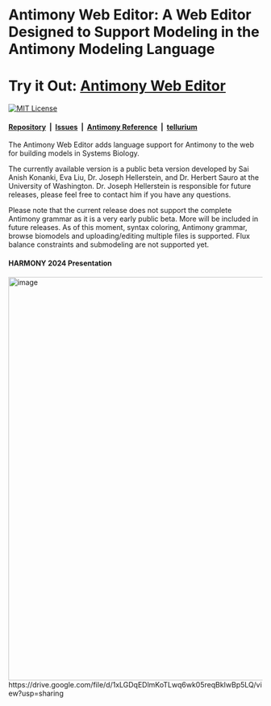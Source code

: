 # Antimony Web Editor: A Web Editor Designed to Support Modeling in the Antimony Modeling Language
# Try it Out: [Antimony Web Editor](https://sys-bio.github.io/AntimonyEditor/)

[![MIT License](https://img.shields.io/github/license/sys-bio/vscode-antimony)](https://github.com/evaxliu/evaxliu.github.io/blob/master/LICENSE)

#### [Repository](https://github.com/evaxliu/evaxliu.github.io)&nbsp;&nbsp;|&nbsp;&nbsp;[Issues](https://github.com/evaxliu/evaxliu.github.io/issues)&nbsp;&nbsp;|&nbsp;&nbsp;[Antimony Reference](https://tellurium.readthedocs.io/en/latest/antimony.html)&nbsp;&nbsp;|&nbsp;&nbsp;[tellurium](https://tellurium.readthedocs.io/en/latest/index.html)

The Antimony Web Editor adds language support for Antimony to the web for building models in Systems Biology.

The currently available version is a public beta version developed by Sai Anish Konanki, Eva Liu, Dr. Joseph Hellerstein, and Dr. Herbert Sauro at the University of Washington. Dr. Joseph Hellerstein is responsible for future releases, please feel free to contact him if you have any questions.

Please note that the current release does not support the complete Antimony grammar as it is a very early public beta. More will be included in future releases. As of this moment, syntax coloring, Antimony grammar, browse biomodels and uploading/editing multiple files is supported. Flux balance constraints and submodeling are not supported yet.

#### HARMONY 2024 Presentation
<img width="800" alt="image" src="https://github.com/sys-bio/AntimonyEditor/assets/69877857/3200293f-3c82-4693-bfa2-4ccbcf5ac630">
https://drive.google.com/file/d/1xLGDqEDlmKoTLwq6wk05reqBkIwBp5LQ/view?usp=sharing
